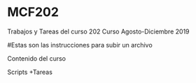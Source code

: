 # MCF202
Trabajos y Tareas del curso 202 
Curso Agosto-Diciembre 2019

#Estas son las instrucciones para subir un archivo

Contenido del curso

Scripts
+Tareas
